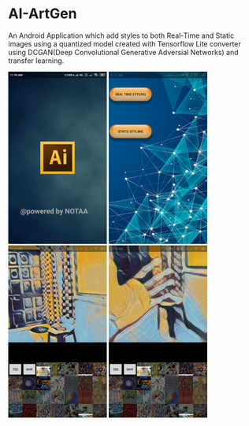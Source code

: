 # AI-ArtGen

An Android Application which add styles to both Real-Time and Static images using a quantized model created with Tensorflow Lite converter using DCGAN(Deep Convolutional Generative Adversial Networks) and transfer learning.

<img src="app_screenshot_1.jpeg" width="200" height="350">
<img src="app_screenshot_2.jpeg" width="200" height="350">
<img src="app_screenshot_3.jpeg" width="200" height="350">
<img src="app_screenshot_4.jpeg" width="200" height="350">
